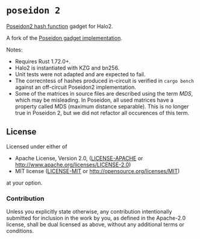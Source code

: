# `poseidon 2`

[Poseidon2 hash function](https://eprint.iacr.org/2023/323.pdf) gadget for Halo2.

A fork of the [Poseidon gadget implementation](https://github.com/privacy-scaling-explorations/poseidon-gadget/blob/main/src/poseidon.rs).

Notes:

 * Requires Rust 1.72.0+.
 * Halo2 is instantiated with KZG and bn256.
 * Unit tests were not adapted and are expected to fail.
 * The correcntess of hashes produced in-circuit is verified in `cargo bench`
   against an off-circuit Poseidon2 implementation.
 * Some of the matrices in source files are described using the term *MDS*,
   which may be misleading. In Poseidon, all used matrices have a property
   called MDS (maximum distance separable). This is no longer true
   in Poseidon 2, but we did not refactor all occurences of this term.

## License

Licensed under either of

 * Apache License, Version 2.0, ([LICENSE-APACHE](LICENSE-APACHE) or
   http://www.apache.org/licenses/LICENSE-2.0)
 * MIT license ([LICENSE-MIT](LICENSE-MIT) or http://opensource.org/licenses/MIT)

at your option.

### Contribution

Unless you explicitly state otherwise, any contribution intentionally
submitted for inclusion in the work by you, as defined in the Apache-2.0
license, shall be dual licensed as above, without any additional terms or
conditions.
